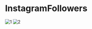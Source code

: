 # InstagramFollowers

![1](https://user-images.githubusercontent.com/86807316/163736677-64a9c39d-caae-4e1d-b6ad-c8416685dd13.png)
![2](https://user-images.githubusercontent.com/86807316/163736695-2526ed08-5ac5-4624-be87-19c9eb68a5d9.png)
